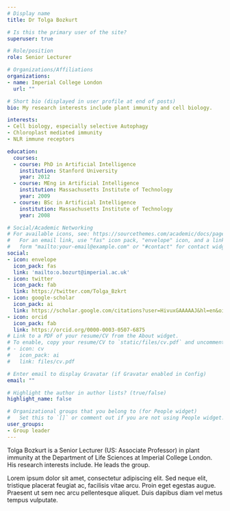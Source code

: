 ```yaml
---
# Display name
title: Dr Tolga Bozkurt

# Is this the primary user of the site?
superuser: true

# Role/position
role: Senior Lecturer

# Organizations/Affiliations
organizations:
- name: Imperial College London
  url: ""

# Short bio (displayed in user profile at end of posts)
bio: My research interests include plant immunity and cell biology.

interests:
- Cell biology, especially selective Autophagy
- Chloroplast mediated immunity
- NLR immune receptors

education:
  courses:
  - course: PhD in Artificial Intelligence
    institution: Stanford University
    year: 2012
  - course: MEng in Artificial Intelligence
    institution: Massachusetts Institute of Technology
    year: 2009
  - course: BSc in Artificial Intelligence
    institution: Massachusetts Institute of Technology
    year: 2008

# Social/Academic Networking
# For available icons, see: https://sourcethemes.com/academic/docs/page-builder/#icons
#   For an email link, use "fas" icon pack, "envelope" icon, and a link in the
#   form "mailto:your-email@example.com" or "#contact" for contact widget.
social:
- icon: envelope
  icon_pack: fas
  link: 'mailto:o.bozurt@imperial.ac.uk'
- icon: twitter
  icon_pack: fab
  link: https://twitter.com/Tolga_Bzkrt
- icon: google-scholar
  icon_pack: ai
  link: https://scholar.google.com/citations?user=HivuxGAAAAAJ&hl=en&oi=ao
- icon: orcid
  icon_pack: fab
  link: https://orcid.org/0000-0003-0507-6875
# Link to a PDF of your resume/CV from the About widget.
# To enable, copy your resume/CV to `static/files/cv.pdf` and uncomment the lines below.
# - icon: cv
#   icon_pack: ai
#   link: files/cv.pdf

# Enter email to display Gravatar (if Gravatar enabled in Config)
email: ""

# Highlight the author in author lists? (true/false)
highlight_name: false

# Organizational groups that you belong to (for People widget)
#   Set this to `[]` or comment out if you are not using People widget.
user_groups:
- Group leader
---
```


Tolga Bozkurt is a Senior Lecturer (US: Associate Professor) in plant immunity at the Department of Life Sciences at Imperial College London. His research interests include. He leads the group.

Lorem ipsum dolor sit amet, consectetur adipiscing elit. Sed neque elit, tristique placerat feugiat ac, facilisis vitae arcu. Proin eget egestas augue. Praesent ut sem nec arcu pellentesque aliquet. Duis dapibus diam vel metus tempus vulputate.
